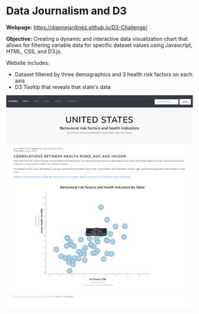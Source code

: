 # Data Journalism and D3

**Webpage:** https://diannejardinez.github.io/D3-Challenge/


**Objective:** Creating a dynamic and interactive data visualization chart that allows for filtering variable data for specific dataset values using Javascript, HTML, CSS, and D3.js.

Website includes:
- Dataset filtered by three demographics and 3 health risk factors on each axis 
- D3 Tooltip that reveals that state's data

![](https://github.com/diannejardinez/D3-Challenge/blob/master/image/index.png)